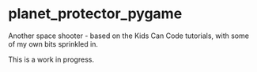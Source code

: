 # planet_protector_pygame

Another space shooter - based on the Kids Can Code tutorials, with some of my own bits sprinkled in. 

This is a work in progress.

